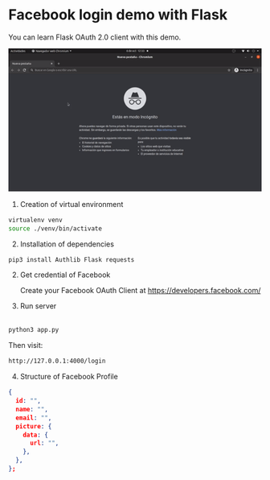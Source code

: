 # Facebook login demo with Flask

You can learn Flask OAuth 2.0 client with this demo.

![Demo Facebook Authlib](./demo-facebook.gif)

1. Creation of virtual environment

```bash
virtualenv venv
source ./venv/bin/activate
```

2. Installation of dependencies

```
pip3 install Authlib Flask requests
```

2. Get credential of Facebook

   Create your Facebook OAuth Client at https://developers.facebook.com/

3. Run server

```bash

python3 app.py

```

Then visit:

```bash
http://127.0.0.1:4000/login
```

4. Structure of Facebook Profile

```json
{
  id: "",
  name: "",
  email: "",
  picture: {
    data: {
      url: "",
    },
  },
};

```